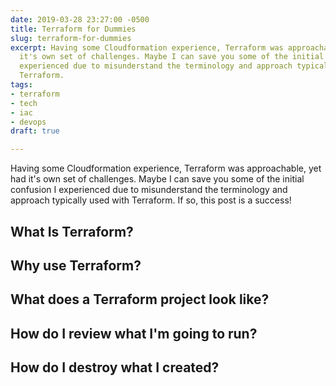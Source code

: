 ```yaml
---
date: 2019-03-28 23:27:00 -0500
title: Terraform for Dummies
slug: terraform-for-dummies
excerpt: Having some Cloudformation experience, Terraform was approachable, yet had
  it's own set of challenges. Maybe I can save you some of the initial confusion I
  experienced due to misunderstand the terminology and approach typically used with
  Terraform.
tags:
- terraform
- tech
- iac
- devops
draft: true

---
```

Having some Cloudformation experience, Terraform was approachable, yet had it's own set of challenges. Maybe I can save you some of the initial confusion I experienced due to misunderstand the terminology and approach typically used with Terraform. If so, this post is a success!  
   
 ## What Is Terraform?  
 ## Why use Terraform?  
 ## What does a Terraform project look like?  
 ## How do I review what I'm going to run?  
 ## How do I destroy what I created?
